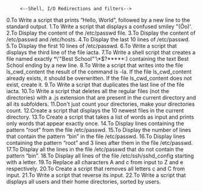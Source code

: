          <--Shell, I/O Redirections and filters-->

0.To Write a script that prints “Hello, World”, followed by a new line to the standard output.
1.To Write a script that displays a confused smiley "(Ôo)'.
2.To Display the content of the /etc/passwd file.
3.To Display the content of /etc/passwd and /etc/hosts.
4.To Display the last 10 lines of /etc/passwd.
5.To Display the first 10 lines of /etc/passwd.
6.To Write a script that displays the third line of the file iacta.
7.To Write a shell script that creates a file named exactly \*\\'"Best School"\'\\*$\?\*\*\*\*\*:) containing the text Best School ending by a new line.
8.To Write a script that writes into the file ls_cwd_content the result of the command ls -la. If the file ls_cwd_content already exists, it should be overwritten. If the file ls_cwd_content does not exist, create it.
9.To Write a script that duplicates the last line of the file iacta.
10.To Write a script that deletes all the regular files (not the directories) with a .js extension that are present in the current directory and all its subfolders.
11.Don't just count your directories, make your directories count.
12.Create a script that displays the 10 newest files in the current directory.
13.To Create a script that takes a list of words as input and prints only words that appear exactly once.
14.To Display lines containing the pattern “root” from the file /etc/passwd.
15.To Display the number of lines that contain the pattern “bin” in the file /etc/passwd.
16.To Display lines containing the pattern “root” and 3 lines after them in the file /etc/passwd.
17.To Display all the lines in the file /etc/passwd that do not contain the pattern “bin”.
18.To Display all lines of the file /etc/ssh/sshd_config starting with a letter.
19.To Replace all characters A and c from input to Z and e respectively.
20.To Create a script that removes all letters c and C from input.
21.To Write a script that reverse its input.
22.To Write a script that displays all users and their home directories, sorted by users.
